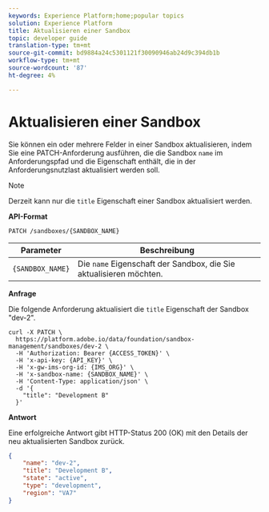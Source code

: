 ```yaml
---
keywords: Experience Platform;home;popular topics
solution: Experience Platform
title: Aktualisieren einer Sandbox
topic: developer guide
translation-type: tm+mt
source-git-commit: bd9884a24c5301121f30090946ab24d9c394db1b
workflow-type: tm+mt
source-wordcount: '87'
ht-degree: 4%

---
```



# Aktualisieren einer Sandbox

Sie können ein oder mehrere Felder in einer Sandbox aktualisieren, indem Sie eine PATCH-Anforderung ausführen, die die Sandbox `name` im Anforderungspfad und die Eigenschaft enthält, die in der Anforderungsnutzlast aktualisiert werden soll.

>[!NOTE]
>
>Derzeit kann nur die `title` Eigenschaft einer Sandbox aktualisiert werden.

**API-Format**

```http
PATCH /sandboxes/{SANDBOX_NAME}
```

| Parameter | Beschreibung |
| --- | --- |
| `{SANDBOX_NAME}` | Die `name` Eigenschaft der Sandbox, die Sie aktualisieren möchten. |

**Anfrage**

Die folgende Anforderung aktualisiert die `title` Eigenschaft der Sandbox &quot;dev-2&quot;.

```shell
curl -X PATCH \
  https://platform.adobe.io/data/foundation/sandbox-management/sandboxes/dev-2 \
  -H 'Authorization: Bearer {ACCESS_TOKEN}' \
  -H 'x-api-key: {API_KEY}' \
  -H 'x-gw-ims-org-id: {IMS_ORG}' \
  -H 'x-sandbox-name: {SANDBOX_NAME}' \
  -H 'Content-Type: application/json' \
  -d '{
    "title": "Development B"
  }'
```

**Antwort**

Eine erfolgreiche Antwort gibt HTTP-Status 200 (OK) mit den Details der neu aktualisierten Sandbox zurück.

```json
{
    "name": "dev-2",
    "title": "Development B",
    "state": "active",
    "type": "development",
    "region": "VA7"
}
```
